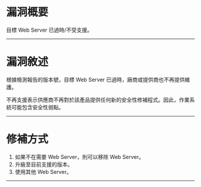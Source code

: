 # 漏洞概要

目標 Web Server 已過時/不受支援。


---

# 漏洞敘述

根據檢測報告的版本號，目標 Web Server 已過時，廠商或提供商也不再提供維護。

不再支援表示供應商不再對於該產品提供任何新的安全性修補程式。因此，作業系統可能包含安全性弱點。


---

# 修補方式

1. 如果不在需要 Web Server，則可以移除 Web Server。
2. 升級至目前支援的版本。
3. 使用其他 Web Server。


---
